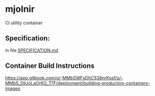 # mjolnir

CI utility container

## Specification:

In file [SPECIFICATION.md](SPECIFICATION.md)

## Container Build Instructions
https://app.gitbook.com/o/-MMbSWFxDhC538nrKssf/s/-MMbS_59JoLaOrKG_T7F/deployment/building-production-containers-images

